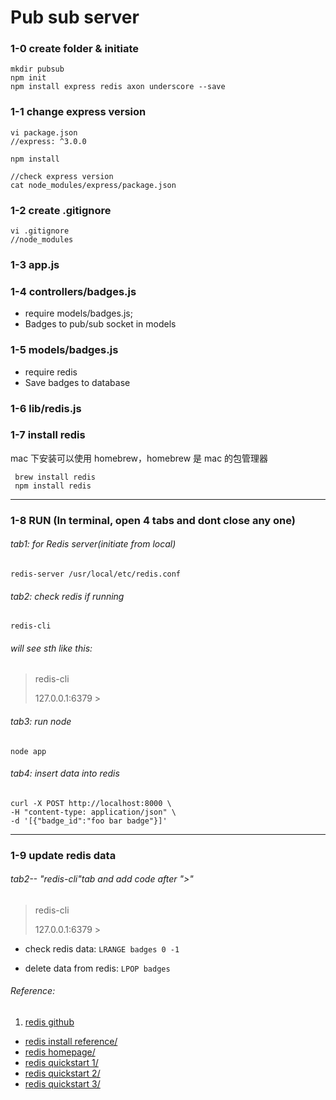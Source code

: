 # Pub sub server

### 1-0 create folder & initiate
```
mkdir pubsub
npm init
npm install express redis axon underscore --save
```

### 1-1 change express version
```
vi package.json
//express: ^3.0.0

npm install

//check express version
cat node_modules/express/package.json
```

### 1-2 create .gitignore
```
vi .gitignore
//node_modules
```
### 1-3 app.js
### 1-4 controllers/badges.js 
- require models/badges.js; 
- Badges to pub/sub socket in models
### 1-5 models/badges.js 
- require redis
- Save badges to database
### 1-6 lib/redis.js

### 1-7  install redis
mac 下安装可以使用 homebrew，homebrew 是 mac 的包管理器

```
 brew install redis
 npm install redis
```
-----------------------------
### 1-8  RUN (In terminal, open 4 tabs and dont close any one)

###### tab1: for Redis server(initiate from local)

``` 
redis-server /usr/local/etc/redis.conf
```
###### tab2: check redis if running
```
redis-cli
```

 ###### will see sth like this:
 > redis-cli 
 >  
 >  
 > 127.0.0.1:6379 >

###### tab3: run node 

```
node app
```

###### tab4: insert data into redis
```
curl -X POST http://localhost:8000 \
-H "content-type: application/json" \
-d '[{"badge_id":"foo bar badge"}]'
```

--------------------
### 1-9 update redis data
###### tab2-- "redis-cli"tab and add code after ">"

> redis-cli 
>  
>  
> 127.0.0.1:6379 >
 

- check redis data:
`LRANGE badges 0 -1`

- delete data from redis:
`LPOP badges`











###### Reference:
1. [redis github](https://github.com/NodeRedis/node_redis)
- [redis install reference/](http://www.runoob.com/redis/redis-install.html)
- [redis homepage/](http://try.redis.io) 
- [redis quickstart 1/](http://www.yiibai.com/redis/redis_quick_guide.html)
- [redis quickstart 2/](http://www.epubit.com.cn/article/200)
- [redis quickstart 3/](http://blog.jobbole.com/tag/redis/)
